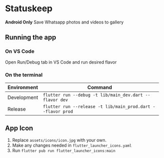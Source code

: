 # Statuskeep

**Android Only**
Save Whatsapp photos and videos to gallery

## Running the app

### On VS Code

Open Run/Debug tab in VS Code and run desired flavor

### On the terminal

| Environment | Command                                                     |
| ----------- | ----------------------------------------------------------- |
| Development | `flutter run --debug -t lib/main_dev.dart --flavor dev`     |
| Release     | `flutter run --release -t lib/main_prod.dart --flavor prod` |

## App Icon

1. Replace `assets/icons/icon.jpg` with your own.
2. Make any changes needed in `flutter_launcher_icons.yaml`
3. Run `flutter pub run flutter_launcher_icons:main`
